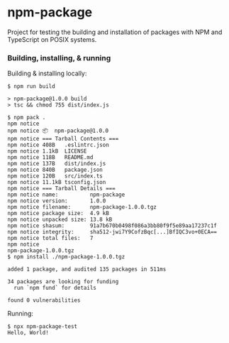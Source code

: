 # npm-package
Project for testing the building and installation of packages with NPM and TypeScript on POSIX systems.

### Building, installing, & running

Building & installing locally:
```console
$ npm run build

> npm-package@1.0.0 build
> tsc && chmod 755 dist/index.js 

$ npm pack .
npm notice
npm notice 📦  npm-package@1.0.0
npm notice === Tarball Contents ===
npm notice 408B   .eslintrc.json
npm notice 1.1kB  LICENSE
npm notice 118B   README.md
npm notice 137B   dist/index.js
npm notice 840B   package.json
npm notice 120B   src/index.ts
npm notice 11.1kB tsconfig.json
npm notice === Tarball Details ===
npm notice name:          npm-package
npm notice version:       1.0.0
npm notice filename:      npm-package-1.0.0.tgz
npm notice package size:  4.9 kB
npm notice unpacked size: 13.8 kB
npm notice shasum:        91a7b670b0498f086a3bb80f9f5e89aa17237c1f
npm notice integrity:     sha512-jwi7Y9CofzBqc[...]BfIQC3vo+0ECA==
npm notice total files:   7
npm notice
npm-package-1.0.0.tgz
$ npm install ./npm-package-1.0.0.tgz

added 1 package, and audited 135 packages in 511ms

34 packages are looking for funding
  run `npm fund` for details

found 0 vulnerabilities
```

Running:
```console
$ npx npm-package-test
Hello, World!
````
